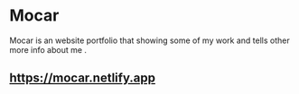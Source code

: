 # Mocar
Mocar is an website portfolio that showing some of my work and tells other more info about me .
## https://mocar.netlify.app
